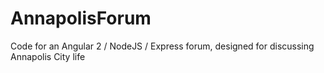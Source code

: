 # AnnapolisForum
Code for an Angular 2 / NodeJS / Express forum, designed for discussing Annapolis City life
